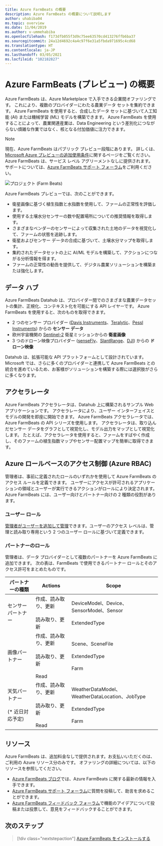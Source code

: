 ```yaml
---
title: Azure FarmBeats の概要
description: Azure FarmBeats の概要について説明します
author: uhabiba04
ms.topic: overview
ms.date: 11/04/2019
ms.author: v-ummehabiba
ms.openlocfilehash: f173dfb055f3d9c75ee63570cd413276ffb6ba37
ms.sourcegitcommit: 24a12d4692c4a4c97f6e31a5fbda971695c4cd68
ms.translationtype: HT
ms.contentlocale: ja-JP
ms.lasthandoff: 03/05/2021
ms.locfileid: "102182827"
---
```

# <a name="overview-of-azure-farmbeats-preview"></a>Azure FarmBeats (プレビュー) の概要

Azure FarmBeats は、Azure Marketplace で入手できる企業間オファリングです。 これにより、複数のプロバイダーにわたる農業データ セットを集約できます。 Azure FarmBeats を使用すると、合成したデータ セットに基づいて人工知能 (AI) または機械学習 (ML) モデルを構築できます。 Azure FarmBeats を使用することによって、農業関連産業は、Data Engineering という差別化につながらない煩雑な作業ではなく、核となる付加価値に注力できます。

> [!NOTE]
> 現在、Azure FarmBeats はパブリック プレビュー段階にあります。 詳しくは、[Microsoft Azure プレビューの追加使用条件](https://azure.microsoft.com/support/legal/preview-supplemental-terms/)に関するページをご覧ください。 Azure FarmBeats は、サービス レベル アグリーメントなしに提供されます。 サポートについては、[Azure FarmBeats サポート フォーラム](/answers/topics/azure-farmbeats.html)をご利用ください。

![プロジェクト (Farm Beats)](./media/architecture-for-farmbeats/farmbeats-architecture-1.png)

Azure FarmBeats プレビューでは、次のことができます。

- 衛星画像に基づく植生指数と水指数を使用して、ファームの正常性を評価します。
- 使用する土壌水分センサーの数や配置場所についての推奨情報を取得します。
- さまざまなベンダーのセンサーによって収集された土地のデータを視覚化して、ファームの状態を追跡します。
- 衛星およびセンサー データの合成に基づいて、土壌水分マップを取得します。
- 集約されたデータセットの上に AI/ML モデルを構築して、アクションにつながる分析情報を得ます。
- ファームの正常性の勧告を提供して、デジタル農業ソリューションを構築または強化します。

## <a name="datahub"></a>データ ハブ

Azure FarmBeats Datahub は、プロバイダー間でのさまざまな農業データセットの集計、正規化、コンテキスト化を可能にする API レイヤーです。 Azure FarmBeats を使用すると、次のものを取得できます。
- 2 つのセンサー プロバイダー ([Davis Instruments](https://www.davisinstruments.com/product/enviromonitor-gateway/)、[Teralytic](https://teralytic.com/)、[Pessl Instruments](https://metos.at/)) からの **センサー データ**
- 欧州宇宙機関の [Sentinel-2](https://sentinel.esa.int/web/sentinel/home) 衛星ミッションからの **衛星画像**
- 3 つのドローン映像プロバイダー ([senseFly](https://www.sensefly.com/)、[SlantRange](https://slantrange.com/)、[DJI](https://dji.com/)) からの **ドローン映像**

Datahub は、拡張可能な API プラットフォームとして設計されています。 Microsoft では、さらに多くのプロバイダーと連携して Azure FarmBeats との統合を進めているため、お客様がソリューションを構築する際には選択肢がさらに多くなります。

## <a name="accelerator"></a>アクセラレータ

Azure FarmBeats アクセラレータは、Datahub 上に構築されるサンプル Web アプリケーションです。 アクセラレータにより、ユーザー インターフェイスとモデルの開発を即座に開始できます。 Azure FarmBeats アクセラレータでは、Azure FarmBeats の API シリーズを使用します。 アクセラレータは、取り込んだセンサー データをグラフとして視覚化し、モデル出力をマップとして視覚化します。 たとえば、アクセラレータを使用すると、ファームをすばやく作成し、そのファームの植生指数マップやセンサー配置マップを簡単に取得できます。

## <a name="azure-role-based-access-control-azure-rbac"></a>Azure ロールベースのアクセス制御 (Azure RBAC)

管理者は、事前に定義されたロールのいずれかを使用して Azure FarmBeats のアクセス ルールを定義できます。 ユーザーにアクセスが許可されるアプリケーションの領域とユーザーが実行できるアクションがロールにより決定されます。 Azure FarmBeats には、ユーザー向けとパートナー向けの 2 種類の役割があります。

### <a name="user-roles"></a>ユーザー ロール

[管理者がユーザーを追加して管理](manage-users-in-azure-farmbeats.md)できます。ユーザーのアクセス レベルは、管理と読み取り専用という 2 つのユーザー ロールに基づいて定義できます。

### <a name="partner-roles"></a>パートナーのロール

管理者は、データ プロバイダーとして複数のパートナーを Azure FarmBeats に追加できます。 次の表は、FarmBeats で使用できるパートナー ロールとそのアクセス許可をまとめたものです。

| パートナーの種類    |   Actions  | Scope |
| ---- | -------- | -------- |
| センサー パートナー  |   作成、読み取り、更新 <br/> <br/> 読み取り、更新 | DeviceModel、Device、SensorModel、Sensor <br/> <br/> ExtendedType |
| 画像パートナー  |   作成、読み取り、更新 <br/> <br/> 読み取り、更新 <br/> <br/> Read | Scene、SceneFile <br/> <br/> ExtendedType <br/> <br/> Farm |
| 天気パートナー <br/> <br/>  (* 近日対応予定) |   作成、読み取り、更新 <br/> <br/> 読み取り、更新 <br/> <br/> Read | WeatherDataModel、WeatherDataLocation、JobType <br/> <br/> ExtendedType <br/> <br/> Farm |

## <a name="resources"></a>リソース

Azure FarmBeats は、追加料金なしで提供されます。お支払いいただくのは、ご利用の Azure リソース分のみです。 オファリングの詳細については、以下のリソースを参照してください。

- [Azure FarmBeats ブログ](https://aka.ms/farmbeatsblog)では、Azure FarmBeats に関する最新の情報を入手できます。
- [Azure FarmBeats サポート フォーラム](/answers/topics/azure-farmbeats.html)に質問を投稿して、助言を求めることができます。
- [Azure FarmBeats フィードバック フォーラム](https://aka.ms/farmbeatsfeedback)で機能のアイデアについて投稿または投票して、意見をフィードバックすることができます。

## <a name="next-steps"></a>次のステップ

> [!div class="nextstepaction"]
> [Azure FarmBeats をインストールする](install-azure-farmbeats.md)